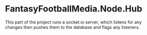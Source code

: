 ﻿# FantasyFootballMedia.Node.Hub

This part of the project runs a socket.io server, which listens for any changes then pushes them to the database and flags any listeners.
